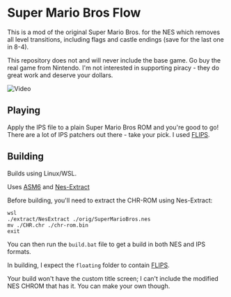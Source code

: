 # Super Mario Bros Flow

This is a mod of the original Super Mario Bros. for the NES which removes all level transitions, including flags and castle endings (save for the last one in 8-4).

This repository does not and will never include the base game.  Go buy the real game from Nintendo.  I'm not interested in supporting piracy - they do great work and deserve your dollars.

![Video](video.gif)

## Playing

Apply the IPS file to a plain Super Mario Bros ROM and you're good to go!  There are a lot of IPS patchers out there - take your pick.  I used [FLIPS](https://www.romhacking.net/utilities/1040/).


## Building

Builds using Linux/WSL.

Uses [ASM6](https://github.com/freem/asm6f) and [Nes-Extract](https://github.com/X-death25/Nes-Extract)

Before building, you'll need to extract the CHR-ROM using Nes-Extract:

```
wsl
./extract/NesExtract ./orig/SuperMarioBros.nes
mv ./CHR.chr ./chr-rom.bin
exit
```

You can then run the `build.bat` file to get a build in both NES and IPS formats.

In building, I expect the `floating` folder to contain [FLIPS](https://www.romhacking.net/utilities/1040/).

Your build won't have the custom title screen; I can't include the modified NES CHROM that has it.  You can make your own though.
